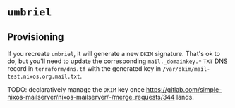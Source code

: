 # `umbriel`

## Provisioning

If you recreate `umbriel`, it will generate a new `DKIM` signature. That's
ok to do, but you'll need to update the corresponding `mail._domainkey.*` `TXT`
DNS record in `terraform/dns.tf` with the generated key in
`/var/dkim/mail-test.nixos.org.mail.txt`.

TODO: declaratively manage the `DKIM` key once
<https://gitlab.com/simple-nixos-mailserver/nixos-mailserver/-/merge_requests/344>
lands.
